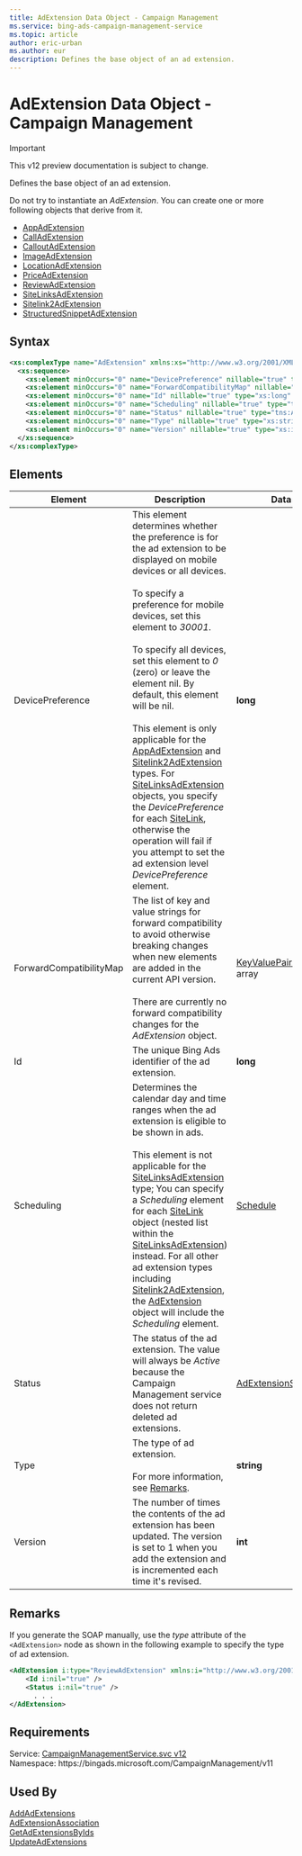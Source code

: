 ```yaml
---
title: AdExtension Data Object - Campaign Management
ms.service: bing-ads-campaign-management-service
ms.topic: article
author: eric-urban
ms.author: eur
description: Defines the base object of an ad extension.
---
```

# AdExtension Data Object - Campaign Management

> [!IMPORTANT]
> This v12 preview documentation is subject to change.

Defines the base object of an ad extension.

Do not try to instantiate an *AdExtension*. You can create one or more following objects that derive from it.
-   [AppAdExtension](/bingads/campaign-management-service/appadextension.md)
-   [CallAdExtension](/bingads/campaign-management-service/calladextension.md)
-   [CalloutAdExtension](/bingads/campaign-management-service/calloutadextension.md)
-   [ImageAdExtension](/bingads/campaign-management-service/imageadextension.md)
-   [LocationAdExtension](/bingads/campaign-management-service/locationadextension.md)
-   [PriceAdExtension](/bingads/campaign-management-service/priceadextension.md)
-   [ReviewAdExtension](/bingads/campaign-management-service/reviewadextension.md)
-   [SiteLinksAdExtension](/bingads/campaign-management-service/sitelinksadextension.md)
-   [Sitelink2AdExtension](/bingads/campaign-management-service/sitelink2adextension.md)
-   [StructuredSnippetAdExtension](/bingads/campaign-management-service/structuredsnippetadextension.md)

## Syntax
```xml
<xs:complexType name="AdExtension" xmlns:xs="http://www.w3.org/2001/XMLSchema">
  <xs:sequence>
    <xs:element minOccurs="0" name="DevicePreference" nillable="true" type="xs:long" />
    <xs:element minOccurs="0" name="ForwardCompatibilityMap" nillable="true" type="q40:ArrayOfKeyValuePairOfstringstring" xmlns:q40="http://schemas.datacontract.org/2004/07/System.Collections.Generic" />
    <xs:element minOccurs="0" name="Id" nillable="true" type="xs:long" />
    <xs:element minOccurs="0" name="Scheduling" nillable="true" type="tns:Schedule" />
    <xs:element minOccurs="0" name="Status" nillable="true" type="tns:AdExtensionStatus" />
    <xs:element minOccurs="0" name="Type" nillable="true" type="xs:string" />
    <xs:element minOccurs="0" name="Version" nillable="true" type="xs:int" />
  </xs:sequence>
</xs:complexType>
```

## <a name="elements"></a>Elements

|Element|Description|Data Type|
|-----------|---------------|-------------|
|<a name="devicepreference"></a>DevicePreference|This element determines whether the preference is for the ad extension to be displayed on mobile devices or all devices.<br /><br />To specify a preference for mobile devices, set this element to *30001*.<br /><br />To specify all devices, set this element to *0* (zero) or leave the element nil. By default, this element will be nil.<br/><br/> This element is only applicable for the [AppAdExtension](/bingads/campaign-management-service/appadextension.md) and [Sitelink2AdExtension](/bingads/campaign-management-service/sitelink2adextension.md) types. For [SiteLinksAdExtension](/bingads/campaign-management-service/sitelinksadextension.md) objects, you specify the *DevicePreference* for each [SiteLink](/bingads/campaign-management-service/sitelink.md), otherwise the operation will fail if you attempt to set the ad extension level *DevicePreference* element.|**long**|
|<a name="forwardcompatibilitymap"></a>ForwardCompatibilityMap|The list of key and value strings for forward compatibility to avoid otherwise breaking changes when new elements are added in the current API version.<br /><br />There are currently no forward compatibility changes for the *AdExtension* object.|[KeyValuePairOfstringstring](keyvaluepairofstringstring.md) array|
|<a name="id"></a>Id|The unique Bing Ads identifier of the ad extension.|**long**|
|<a name="scheduling"></a>Scheduling|Determines the calendar day and time ranges when the ad extension is eligible to be shown in ads.<br/><br/> This element is not applicable for the [SiteLinksAdExtension](/bingads/campaign-management-service/sitelinksadextension.md) type; You can specify a *Scheduling* element for each [SiteLink](/bingads/campaign-management-service/sitelink.md) object (nested list within the [SiteLinksAdExtension](/bingads/campaign-management-service/sitelinksadextension.md)) instead. For all other ad extension types including [Sitelink2AdExtension](/bingads/campaign-management-service/sitelink2adextension.md), the [AdExtension](/bingads/campaign-management-service/adextension.md) object will include the *Scheduling* element.|[Schedule](schedule.md)|
|<a name="status"></a>Status|The status of the ad extension. The value will always be *Active* because the Campaign Management service does not return deleted ad extensions.|[AdExtensionStatus](adextensionstatus.md)|
|<a name="type"></a>Type|The type of ad extension. <br/><br/>For more information, see [Remarks](#remarks).|**string**|
|<a name="version"></a>Version|The number of times the contents of the ad extension has been updated. The version is set to 1 when you add the extension and is incremented each time it's revised.|**int**|

## <a name="remarks"></a>Remarks
If you generate the SOAP manually, use the *type* attribute of the `<AdExtension>` node as shown in the following example to specify the type of ad extension.

```xml
<AdExtension i:type="ReviewAdExtension" xmlns:i="http://www.w3.org/2001/XMLSchema-instance">
    <Id i:nil="true" />
    <Status i:nil="true" />
      . . .
</AdExtension>
```

## Requirements
Service: [CampaignManagementService.svc v12](https://campaign.api.bingads.microsoft.com/Api/Advertiser/CampaignManagement/v11/CampaignManagementService.svc)  
Namespace: https\://bingads.microsoft.com/CampaignManagement/v11  

## Used By
[AddAdExtensions](addadextensions.md)  
[AdExtensionAssociation](adextensionassociation.md)  
[GetAdExtensionsByIds](getadextensionsbyids.md)  
[UpdateAdExtensions](updateadextensions.md)  
